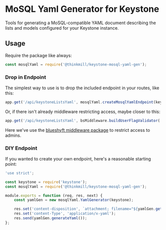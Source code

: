 MoSQL Yaml Generator for Keystone
=================================

Tools for generating a MoSQL-compatible YAML document describing the lists and models configured for your Keystone instance.


## Usage

Require the package like always:

```javascript
const mosqlYaml = require('@thinkmill/keystone-mosql-yaml-gen');
```

### Drop in Endpoint

The simplest way to use is to drop the included endpoint in your routes, like this:

```javascript
app.get('/api/keystoneListsYaml', mosqlYaml.createMosqlYamlEndpoint(keystone));
```

Or, if there isn't already middleware restricting access, maybe closer to this:

```javascript
app.get('/api/keystoneListsYaml', bsMiddleware.buildUserFlagValidator('isAdmin'), mosqlYaml.createMosqlYamlEndpoint(keystone));
```
Here we've use the [blueshyft middleware package](https://www.npmjs.com/package/@thinkmill/blueshyft-middleware) to restrict access to admins.


### DIY Endpoint

If you wanted to create your own endpoint, here's a reasonable starting point:

```javascript
'use strict';

const keystone = require('keystone');
const mosqlYaml = require('@thinkmill/keystone-mosql-yaml-gen');

module.exports = function (req, res, next) {
	const yamlGen = new mosqlYaml.YamlGenerator(keystone);

	res.set('content-disposition', `attachment; filename="${yamlGen.getFilename()}"`);
	res.set('content-Type', 'application/x-yaml');
	res.send(yamlGen.generateYaml());
};
```
